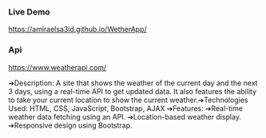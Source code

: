 ### Live Demo
https://amiraelsa3id.github.io/WetherApp/


### Api 
https://www.weatherapi.com/

➔Description: A site that shows the weather of the current day and the next 3 days, using a real-time API to get updated data. It also features the ability to take your current location to show the current weather.➔Technologies Used: HTML, CSS, JavaScript, Bootstrap, AJAX
➔Features:
          ➔Real-time weather data fetching using an API.
          ➔Location-based weather display.
          ➔Responsive design using Bootstrap.
